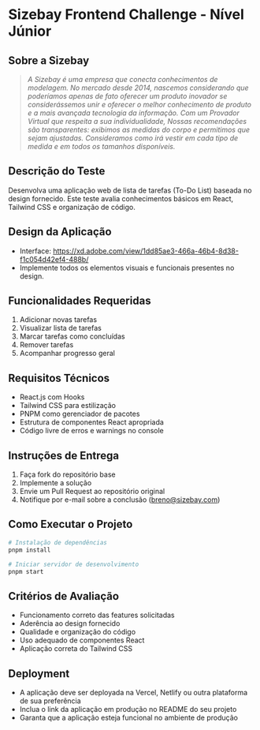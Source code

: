 # Sizebay Frontend Challenge - Nível Júnior

## Sobre a Sizebay

> _A Sizebay é uma empresa que conecta conhecimentos de modelagem. No mercado desde 2014, nascemos considerando que poderíamos apenas de fato oferecer um produto inovador se considerássemos unir e oferecer o melhor conhecimento de produto e a mais avançada tecnologia da informação. Com um Provador Virtual que respeita a sua individualidade, Nossas recomendações são transparentes: exibimos as medidas do corpo e permitimos que sejam ajustadas. Consideramos como irá vestir em cada tipo de medida e em todos os tamanhos disponíveis._

## Descrição do Teste

Desenvolva uma aplicação web de lista de tarefas (To-Do List) baseada no design fornecido. Este teste avalia conhecimentos básicos em React, Tailwind CSS e organização de código.


## Design da Aplicação

- Interface: https://xd.adobe.com/view/1dd85ae3-466a-46b4-8d38-f1c054d42ef4-488b/
- Implemente todos os elementos visuais e funcionais presentes no design.

## Funcionalidades Requeridas

1. Adicionar novas tarefas
2. Visualizar lista de tarefas
3. Marcar tarefas como concluídas
4. Remover tarefas
5. Acompanhar progresso geral

## Requisitos Técnicos

- React.js com Hooks
- Tailwind CSS para estilização
- PNPM como gerenciador de pacotes
- Estrutura de componentes React apropriada
- Código livre de erros e warnings no console

## Instruções de Entrega

1. Faça fork do repositório base
2. Implemente a solução
3. Envie um Pull Request ao repositório original
4. Notifique por e-mail sobre a conclusão (breno@sizebay.com)

## Como Executar o Projeto

```bash
# Instalação de dependências
pnpm install

# Iniciar servidor de desenvolvimento
pnpm start
```

## Critérios de Avaliação

- Funcionamento correto das features solicitadas
- Aderência ao design fornecido
- Qualidade e organização do código
- Uso adequado de componentes React
- Aplicação correta do Tailwind CSS

## Deployment

- A aplicação deve ser deployada na Vercel, Netlify ou outra plataforma de sua preferência
- Inclua o link da aplicação em produção no README do seu projeto
- Garanta que a aplicação esteja funcional no ambiente de produção